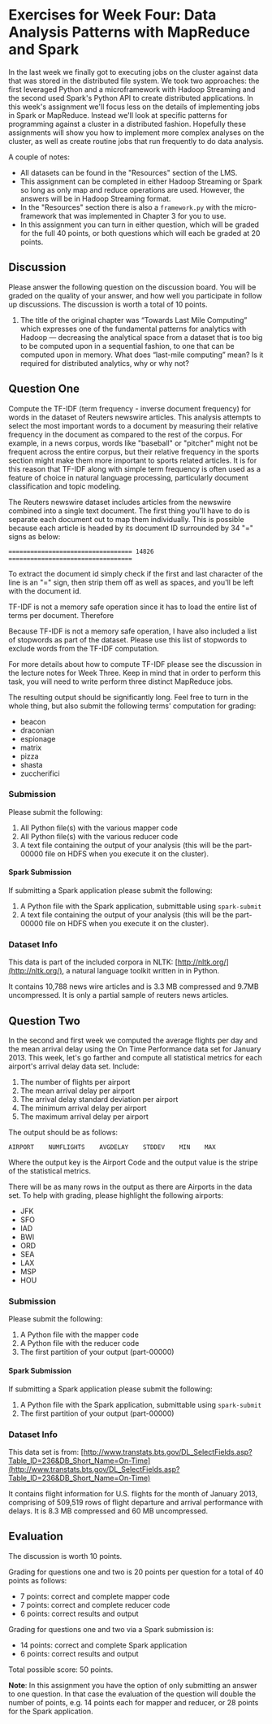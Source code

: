# Exercises for Week Four: Data Analysis Patterns with MapReduce and Spark

In the last week we finally got to executing jobs on the cluster against data that was stored in the distributed file system. We took two approaches: the first leveraged Python and a microframework with Hadoop Streaming and the second used Spark's Python API to create distributed applications. In this week's assignment we'll focus less on the details of implementing jobs in Spark or MapReduce. Instead we'll look at specific patterns for programming against a cluster in a distributed fashion. Hopefully these assignments will show you how to implement more complex analyses on the cluster, as well as create routine jobs that run frequently to do data analysis.

A couple of notes:

- All datasets can be found in the "Resources" section of the LMS.
- This assignment can be completed in either Hadoop Streaming or Spark so long as only map and reduce operations are used. However, the answers will be in Hadoop Streaming format.
- In the "Resources" section there is also a `framework.py` with the micro-framework that was implemented in Chapter 3 for you to use.
- In this assignment you can turn in either question, which will be graded for the full 40 points, or both questions which will each be graded at 20 points.

## Discussion

Please answer the following question on the discussion board. You will be graded on the quality of your answer, and how well you participate in follow up discussions. The discussion is worth a total of 10 points.

1. The title of the original chapter was &ldquo;Towards Last Mile Computing&rdquo; which expresses one of the fundamental patterns for analytics with Hadoop &mdash; decreasing the analytical space from a dataset that is too big to be computed upon in a sequential fashion, to one that can be computed upon in memory. What does &ldquo;last-mile computing&rdquo; mean? Is it required for distributed analytics, why or why not?

## Question One

Compute the TF-IDF (term frequency - inverse document frequency) for words in the dataset of Reuters newswire articles. This analysis attempts to select the most important words to a document by measuring their relative frequency in the document as compared to the rest of the corpus. For example, in a news corpus, words like "baseball" or "pitcher" might not be frequent across the entire corpus, but their relative frequency in the sports section might make them more important to sports related articles. It is for this reason that TF-IDF along with simple term frequency is often used as a feature of choice in natural language processing, particularly document classification and topic modeling.

The Reuters newswire dataset includes articles from the newswire combined
into a single text document. The first thing you'll have to do is separate each document out to map them individually. This is possible because each article is headed by its document ID surrounded by 34 "=" signs as below:

    ================================== 14826 ==================================

To extract the document id simply check if the first and last character of
the line is an "=" sign, then strip them off as well as spaces, and you'll
be left with the document id.

TF-IDF is not a memory safe operation since it has to load the entire list of terms per document. Therefore

Because TF-IDF is not a memory safe operation, I have also included a list
of stopwords as part of the dataset. Please use this list of stopwords to
exclude words from the TF-IDF computation.

For more details about how to compute TF-IDF please see the discussion in
the lecture notes for Week Three. Keep in mind that in order to perform
this task, you will need to write perform three distinct MapReduce jobs.

The resulting output should be significantly long. Feel free to turn in
the whole thing, but also submit the following terms' computation for
grading:

* beacon
* draconian
* espionage
* matrix
* pizza
* shasta
* zuccherifici

### Submission

Please submit the following:

1. All Python file(s) with the various mapper code
2. All Python file(s) with the various reducer code
3. A text file containing the output of your analysis (this will be the part-00000 file on HDFS when you execute it on the cluster).

#### Spark Submission

If submitting a Spark application please submit the following:

1. A Python file with the Spark application, submittable using `spark-submit`
2. A text file containing the output of your analysis (this will be the part-00000 file on HDFS when you execute it on the cluster).

### Dataset Info

This data is part of the included corpora in NLTK: [http://nltk.org/](http://nltk.org/), a
natural language toolkit written in in Python.

It contains 10,788 news wire articles and is 3.3 MB compressed and 9.7MB
uncompressed. It is only a partial sample of reuters news articles.

## Question Two

In the second and first week we computed the average flights per day and the mean arrival delay using the On Time Performance data set for January 2013. This week, let's go farther and compute all statistical metrics for each airport's arrival delay data set. Include:

1. The number of flights per airport
2. The mean arrival delay per airport
3. The arrival delay standard deviation per airport
4. The minimum arrival delay per airport
5. The maximum arrival delay per airport

The output should be as follows:

    AIRPORT    NUMFLIGHTS    AVGDELAY    STDDEV    MIN    MAX

Where the output key is the Airport Code and the output value is the
stripe of the statistical metrics.

There will be as many rows in the output as there are Airports in the
data set. To help with grading, please highlight the following airports:

* JFK
* SFO
* IAD
* BWI
* ORD
* SEA
* LAX
* MSP
* HOU

### Submission

Please submit the following:

1. A Python file with the mapper code
2. A Python file with the reducer code
3. The first partition of your output (part-00000)

#### Spark Submission

If submitting a Spark application please submit the following:

1. A Python file with the Spark application, submittable using `spark-submit`
2. The first partition of your output (part-00000)

### Dataset Info

This data set is from: [http://www.transtats.bts.gov/DL_SelectFields.asp?Table_ID=236&DB_Short_Name=On-Time](http://www.transtats.bts.gov/DL_SelectFields.asp?Table_ID=236&DB_Short_Name=On-Time)

It contains flight information for U.S. flights for the month of January
2013, comprising of 509,519 rows of flight departure and arrival
performance with delays. It is 8.3 MB compressed and 60 MB uncompressed.

## Evaluation

The discussion is worth 10 points.

Grading for questions one and two is 20 points per question for a total of 40 points as follows:

* 7 points: correct and complete mapper code
* 7 points: correct and complete reducer code
* 6 points: correct results and output

Grading for questions one and two via a Spark submission is:

* 14 points: correct and complete Spark application
* 6 points: correct results and output

Total possible score: 50 points.

**Note**: In this assignment you have the option of only submitting an answer to one question. In that case the evaluation of the question will double the number of points, e.g. 14 points each for mapper and reducer, or 28 points for the Spark application.
